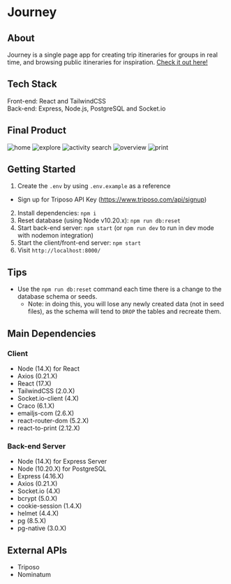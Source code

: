 # Journey

## About

Journey is a single page app for creating trip itineraries for groups in real time, and browsing public itineraries for inspiration.
[Check it out here!](https://journey-lhl.netlify.app/)

## Tech Stack

Front-end: React and TailwindCSS  
Back-end: Express, Node.js, PostgreSQL and Socket.io

## Final Product

![home](docs/home.png?raw=true 'Home Page')
![explore](docs/explore.png)
![activity search](docs/activity-search.png)
![overview](docs/overview.png)
![print](docs/print.png)

## Getting Started

1. Create the `.env` by using `.env.example` as a reference

- Sign up for Triposo API Key (https://www.triposo.com/api/signup)

2. Install dependencies: `npm i`
3. Reset database (using Node v10.20.x): `npm run db:reset`
4. Start back-end server: `npm start` (or `npm run dev` to run in dev mode with nodemon integration)
5. Start the client/front-end server: `npm start`
6. Visit `http://localhost:8000/`

## Tips

- Use the `npm run db:reset` command each time there is a change to the database schema or seeds.
  - Note: in doing this, you will lose any newly created data (not in seed files), as the schema will tend to `DROP` the tables and recreate them.

## Main Dependencies

### Client

- Node (14.X) for React
- Axios (0.21.X)
- React (17.X)
- TailwindCSS (2.0.X)
- Socket.io-client (4.X)
- Craco (6.1.X)
- emailjs-com (2.6.X)
- react-router-dom (5.2.X)
- react-to-print (2.12.X)

### Back-end Server

- Node (14.X) for Express Server
- Node (10.20.X) for PostgreSQL
- Express (4.16.X)
- Axios (0.21.X)
- Socket.io (4.X)
- bcrypt (5.0.X)
- cookie-session (1.4.X)
- helmet (4.4.X)
- pg (8.5.X)
- pg-native (3.0.X)

## External APIs

- Triposo
- Nominatum
